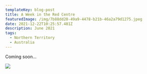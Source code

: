 ```yaml
---
templateKey: blog-post
title: A Week in the Red Centre
featuredImage: /img/7b88dd20-49a9-4478-b21b-46a2a79d1275.jpeg
date: 2021-12-22T10:25:57.481Z
description: June 2021
tags:
  - Northern Territory
  - Australia
---
```

Coming soon...



![](/img/img_7665.jpg)